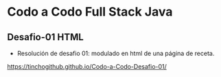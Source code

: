 # Codo a Codo Full Stack Java

## Desafio-01 HTML

* Resolución de desafio 01: modulado en html de una página de receta.

https://tinchogithub.github.io/Codo-a-Codo-Desafio-01/